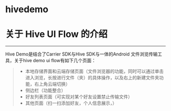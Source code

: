 # hivedemo
# 关于 Hive UI Flow 的介绍

------

Hive Demo是结合了Carrier SDK与Hive SDK与一体的Android 文件浏览传输工具，关于hive demo ui flow有如下几个页面：

> * 本地存储界面和云端存储页面（文件浏览器的功能，同时可以通过单击进入浏览，长按进行文件（夹）的具体操作，以及右上的新建文件夹功能，右上角云端切换）
> * 侧边栏（功能整合）
> * 好友列表页面（可实现对某个好友设置禁止传输文件）
> * 其他页面（扫一扫添加好友，个人信息展示，）
